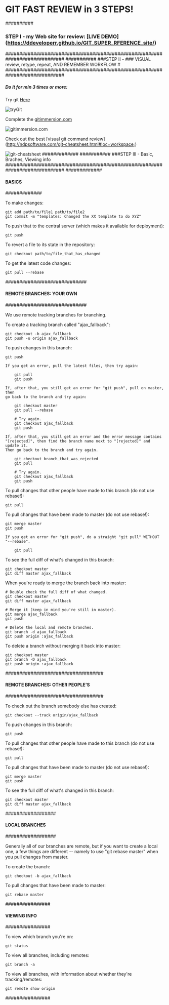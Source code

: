 # GIT FAST REVIEW in 3 STEPS!

##########
### STEP I - my Web site for review: [LIVE DEMO] (https://ddeveloperr.github.io/GIT_SUPER_RFERENCE_site/) 
#############################################################################
###########
###STEP II - ### VISUAL review, retype, repeat, AND REMEMBER WORKFLOW #
#############################################################################
##### Do it for min 3 times or more:

Try git [Here](https://try.github.io)

![tryGit](http://i.imgur.com/XcN8pPR.png?1)

Complete the [gitimmersion.com](http://gitimmersion.com/lab_01.html)

![gitimmersion.com](http://i.imgur.com/oUn6jiV.jpg?2)

Check out the best [visual git command review] (http://ndpsoftware.com/git-cheatsheet.html#loc=workspace;)

![git-cheatsheet](http://i.imgur.com/GiFXr7G.png?2)
#############
###########
###STEP III - Basic, Braches, Viewing info
#############################################################################
#############
#### BASICS #
#############

To make changes:

	git add path/to/file1 path/to/file2
	git commit -m "templates: Changed the XX template to do XYZ"

To push that to the central server (which makes it available for deployment):

	git push

To revert a file to its state in the repository:

	git checkout path/to/file_that_has_changed

To get the latest code changes:

	git pull --rebase

#############################
#### REMOTE BRANCHES: YOUR OWN #
#############################

We use remote tracking branches for branching.

To create a tracking branch called "ajax_fallback":

	git checkout -b ajax_fallback
	git push -u origin ajax_fallback

To push changes in this branch:

	git push

	If you get an error, pull the latest files, then try again:

		git pull
		git push

	If, after that, you still get an error for "git push", pull on master, then
	go back to the branch and try again:

		git checkout master
		git pull --rebase

		# Try again.
		git checkout ajax_fallback
		git push

	If, after that, you still get an error and the error message contains
	"[rejected]", then find the branch name next to "[rejected]" and update it.
	Then go back to the branch and try again.

		git checkout branch_that_was_rejected
		git pull

		# Try again.
		git checkout ajax_fallback
		git push

To pull changes that other people have made to this branch (do not use rebase!):

	git pull

To pull changes that have been made to master (do not use rebase!):

	git merge master
	git push

	If you get an error for "git push", do a straight "git pull" WITHOUT "--rebase".

		git pull

To see the full diff of what's changed in this branch:

	git checkout master
	git diff master ajax_fallback

When you're ready to merge the branch back into master:

	# Double check the full diff of what changed.
	git checkout master
	git diff master ajax_fallback

	# Merge it (keep in mind you're still in master).
	git merge ajax_fallback
	git push

	# Delete the local and remote branches.
	git branch -d ajax_fallback
	git push origin :ajax_fallback

To delete a branch without merging it back into master:

	git checkout master
	git branch -D ajax_fallback
	git push origin :ajax_fallback

###################################
#### REMOTE BRANCHES: OTHER PEOPLE'S #
###################################

To check out the branch somebody else has created:

	git checkout --track origin/ajax_fallback

To push changes in this branch:

	git push

To pull changes that other people have made to this branch (do not use rebase!):

	git pull

To pull changes that have been made to master (do not use rebase!):

	git merge master
	git push

To see the full diff of what's changed in this branch:

	git checkout master
	git diff master ajax_fallback

##################
#### LOCAL BRANCHES #
##################

Generally all of our branches are remote, but if you want to create a local one,
a few things are different -- namely to use "git rebase master" when you pull
changes from master.

To create the branch:

	git checkout -b ajax_fallback

To pull changes that have been made to master:

	git rebase master

################
#### VIEWING INFO #
################

To view which branch you're on:

	git status

To view all branches, including remotes:

	git branch -a

To view all branches, with information about whether they're tracking/remotes:

	git remote show origin

################
